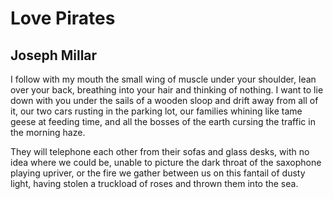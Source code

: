 # Love Pirates
## Joseph Millar
I follow with my mouth the small wing of muscle
under your shoulder, lean over your back, breathing
into your hair and thinking of nothing. I want
to lie down with you under the sails of a wooden sloop
and drift away from all of it, our two cars rusting
in the parking lot, our families whining like tame geese
at feeding time, and all the bosses of the earth
cursing the traffic in the morning haze.

They will telephone each other from their sofas
and glass desks, with no idea where we could be,
unable to picture the dark throat
of the saxophone playing upriver, or the fire
we gather between us on this fantail of dusty light,
having stolen a truckload of roses
and thrown them into the sea.